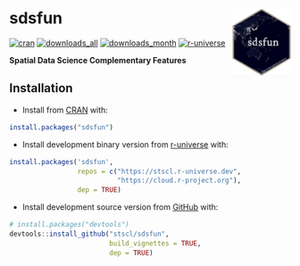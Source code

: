 
<!-- README.md is generated from README.Rmd. Please edit that file -->

# sdsfun <img src="man/figures/logo.png" align="right" height="120"/>

<!-- badges: start -->

[![cran](https://www.r-pkg.org/badges/version/sdsfun)](https://CRAN.R-project.org/package=sdsfun)
[![downloads_all](https://badgen.net/cran/dt/sdsfun?color=orange)](https://CRAN.R-project.org/package=sdsfun)
[![downloads_month](https://cranlogs.r-pkg.org/badges/sdsfun)](https://CRAN.R-project.org/package=sdsfun)
[![r-universe](https://stscl.r-universe.dev/badges/sdsfun?color=cyan)](https://stscl.r-universe.dev/sdsfun)
<!-- badges: end -->

**Spatial Data Science Complementary Features**

## Installation

- Install from [CRAN](https://CRAN.R-project.org/package=sdsfun) with:

``` r
install.packages("sdsfun")
```

- Install development binary version from
  [r-universe](https://stscl.r-universe.dev/sdsfun) with:

``` r
install.packages('sdsfun',
                 repos = c("https://stscl.r-universe.dev",
                           "https://cloud.r-project.org"),
                 dep = TRUE)
```

- Install development source version from
  [GitHub](https://github.com/stscl/sdsfun) with:

``` r
# install.packages("devtools")
devtools::install_github("stscl/sdsfun",
                         build_vignettes = TRUE,
                         dep = TRUE)
```
